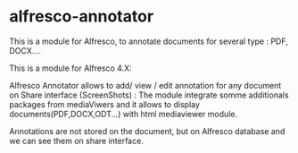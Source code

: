 alfresco-annotator
==================

This is a module for Alfresco, to annotate documents for several type : PDF, DOCX....

This is a module for Alfresco 4.X:

Alfresco Annotator allows to add/ view / edit annotation for any document on Share interface (ScreenShots) :
The module integrate somme additionals packages from mediaViwers and it allows to display documents(PDF,DOCX,ODT...) with html mediaviewer module.

Annotations are not stored on the document, but on Alfresco database and we can see them on share interface.

